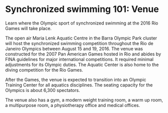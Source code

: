 Synchronized swimming 101: Venue
================================

Learn where the Olympic sport of synchronized swimming at the 2016 Rio Games will take place.

The open air Maria Lenk Aquatic Centre in the Barra Olympic Park cluster will host the synchronized swimming competition throughout the Rio de Janeiro Olympics between August 15 and 19, 2016. The venue was constructed for the 2007 Pan American Games hosted in Rio and abides by FINA guidelines for major international competitions. It required minimal adjustments for its Olympic duties. The Aquatic Center is also home to the diving competition for the Rio Games.

After the Games, the venue is expected to transition into an Olympic Training Center for all aquatics disciplines. The seating capacity for the Olympics is about 6,300 spectators.

The venue also has a gym, a modern weight training room, a warm up room, a multipurpose room, a physiotherapy office and medical offices.


